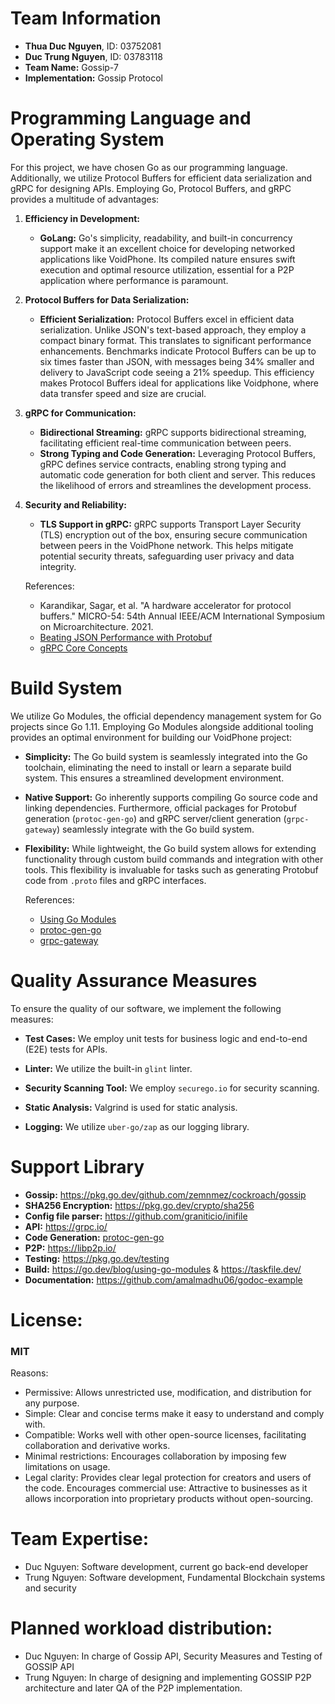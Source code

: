 # Team Information

- **Thua Duc Nguyen**, ID: 03752081
- **Duc Trung Nguyen**, ID: 03783118
- **Team Name:** Gossip-7
- **Implementation:** Gossip Protocol

# Programming Language and Operating System

For this project, we have chosen Go as our programming language. Additionally, we utilize Protocol Buffers for efficient data serialization and gRPC for designing APIs. Employing Go, Protocol Buffers, and gRPC provides a multitude of advantages:

1. **Efficiency in Development:**
    - **GoLang:** Go's simplicity, readability, and built-in concurrency support make it an excellent choice for developing networked applications like VoidPhone. Its compiled nature ensures swift execution and optimal resource utilization, essential for a P2P application where performance is paramount.


2. **Protocol Buffers for Data Serialization:**
    - **Efficient Serialization:** Protocol Buffers excel in efficient data serialization. Unlike JSON's text-based approach, they employ a compact binary format. This translates to significant performance enhancements. Benchmarks indicate Protocol Buffers can be up to six times faster than JSON, with messages being 34% smaller and delivery to JavaScript code seeing a 21% speedup. This efficiency makes Protocol Buffers ideal for applications like Voidphone, where data transfer speed and size are crucial.


3. **gRPC for Communication:**
    - **Bidirectional Streaming:** gRPC supports bidirectional streaming, facilitating efficient real-time communication between peers.
    - **Strong Typing and Code Generation:** Leveraging Protocol Buffers, gRPC defines service contracts, enabling strong typing and automatic code generation for both client and server. This reduces the likelihood of errors and streamlines the development process.


4. **Security and Reliability:**
    - **TLS Support in gRPC:** gRPC supports Transport Layer Security (TLS) encryption out of the box, ensuring secure communication between peers in the VoidPhone network. This helps mitigate potential security threats, safeguarding user privacy and data integrity.


   References:
   - Karandikar, Sagar, et al. "A hardware accelerator for protocol buffers." MICRO-54: 54th Annual IEEE/ACM International Symposium on Microarchitecture. 2021.
   - [Beating JSON Performance with Protobuf](https://auth0.com/blog/beating-json-performance-with-protobuf/)
   - [gRPC Core Concepts](https://grpc.io/docs/what-is-grpc/core-concepts/)


# Build System

We utilize Go Modules, the official dependency management system for Go projects since Go 1.11. Employing Go Modules alongside additional tooling provides an optimal environment for building our VoidPhone project:

- **Simplicity:** The Go build system is seamlessly integrated into the Go toolchain, eliminating the need to install or learn a separate build system. This ensures a streamlined development environment.

- **Native Support:** Go inherently supports compiling Go source code and linking dependencies. Furthermore, official packages for Protobuf generation (`protoc-gen-go`) and gRPC server/client generation (`grpc-gateway`) seamlessly integrate with the Go build system.

- **Flexibility:** While lightweight, the Go build system allows for extending functionality through custom build commands and integration with other tools. This flexibility is invaluable for tasks such as generating Protobuf code from `.proto` files and gRPC interfaces.


  References:
  - [Using Go Modules](https://go.dev/blog/using-go-modules)
  - [protoc-gen-go](https://pkg.go.dev/google.golang.org/protobuf/cmd/protoc-gen-go)
  - [grpc-gateway](https://github.com/grpc-ecosystem/grpc-gateway)

# Quality Assurance Measures

To ensure the quality of our software, we implement the following measures:

- **Test Cases:** We employ unit tests for business logic and end-to-end (E2E) tests for APIs.

- **Linter:** We utilize the built-in `glint` linter.

- **Security Scanning Tool:** We employ `securego.io` for security scanning.

- **Static Analysis:** Valgrind is used for static analysis.

- **Logging:** We utilize `uber-go/zap` as our logging library.


# Support Library

- **Gossip:** https://pkg.go.dev/github.com/zemnmez/cockroach/gossip
- **SHA256 Encryption:** https://pkg.go.dev/crypto/sha256
- **Config file parser:** https://github.com/graniticio/inifile
- **API:** https://grpc.io/
- **Code Generation:** [protoc-gen-go](https://pkg.go.dev/github.com/golang/protobuf/protoc-gen-go)
- **P2P:** https://libp2p.io/
- **Testing:** https://pkg.go.dev/testing
- **Build:** https://go.dev/blog/using-go-modules & https://taskfile.dev/
- **Documentation:** https://github.com/amalmadhu06/godoc-example

# License: 
### MIT
Reasons:
+ Permissive: Allows unrestricted use, modification, and distribution for any purpose.
+ Simple: Clear and concise terms make it easy to understand and comply with.
+ Compatible: Works well with other open-source licenses, facilitating collaboration and derivative works.
+ Minimal restrictions: Encourages collaboration by imposing few limitations on usage.
+ Legal clarity: Provides clear legal protection for creators and users of the code.
Encourages commercial use: Attractive to businesses as it allows incorporation into proprietary products without open-sourcing.


# Team Expertise:

- Duc Nguyen: Software development, current go back-end developer
- Trung Nguyen: Software development, Fundamental Blockchain systems and security

# Planned workload distribution:
- Duc Nguyen: In charge of Gossip API, Security Measures and Testing of GOSSIP API
- Trung Nguyen: In charge of designing and implementing GOSSIP P2P architecture and later QA of the P2P implementation.
